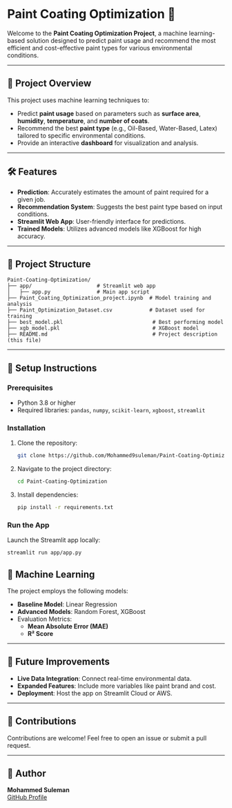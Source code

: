 # Paint Coating Optimization 🎨

Welcome to the **Paint Coating Optimization Project**, a machine learning-based solution designed to predict paint usage and recommend the most efficient and cost-effective paint types for various environmental conditions.

---

## 🚀 Project Overview

This project uses machine learning techniques to:
- Predict **paint usage** based on parameters such as **surface area**, **humidity**, **temperature**, and **number of coats**.
- Recommend the best **paint type** (e.g., Oil-Based, Water-Based, Latex) tailored to specific environmental conditions.
- Provide an interactive **dashboard** for visualization and analysis.

---

## 🛠️ Features
- **Prediction**: Accurately estimates the amount of paint required for a given job.
- **Recommendation System**: Suggests the best paint type based on input conditions.
- **Streamlit Web App**: User-friendly interface for predictions.
- **Trained Models**: Utilizes advanced models like XGBoost for high accuracy.

---

## 📁 Project Structure
```
Paint-Coating-Optimization/
├── app/                     # Streamlit web app
│   ├── app.py               # Main app script
├── Paint_Coating_Optimization_project.ipynb  # Model training and analysis
├── Paint_Optimization_Dataset.csv            # Dataset used for training
├── best_model.pkl                             # Best performing model
├── xgb_model.pkl                              # XGBoost model
├── README.md                                  # Project description (this file)
```

---

## 🔧 Setup Instructions

### Prerequisites
- Python 3.8 or higher
- Required libraries: `pandas`, `numpy`, `scikit-learn`, `xgboost`, `streamlit`

### Installation
1. Clone the repository:
   ```bash
   git clone https://github.com/Mohammed9suleman/Paint-Coating-Optimization.git
   ```
2. Navigate to the project directory:
   ```bash
   cd Paint-Coating-Optimization
   ```
3. Install dependencies:
   ```bash
   pip install -r requirements.txt
   ```

### Run the App
Launch the Streamlit app locally:
```bash
streamlit run app/app.py
```


## 🤖 Machine Learning
The project employs the following models:
- **Baseline Model**: Linear Regression
- **Advanced Models**: Random Forest, XGBoost
- Evaluation Metrics:
  - **Mean Absolute Error (MAE)**
  - **R² Score**

---

## 🎯 Future Improvements
- **Live Data Integration**: Connect real-time environmental data.
- **Expanded Features**: Include more variables like paint brand and cost.
- **Deployment**: Host the app on Streamlit Cloud or AWS.

---

## 🙌 Contributions
Contributions are welcome! Feel free to open an issue or submit a pull request.


---

## 👤 Author
**Mohammed Suleman**  
[GitHub Profile](https://github.com/Mohammed9suleman)  
